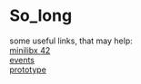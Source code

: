 # So_long
some useful links, that may help:<br/>
[minilibx 42](https://harm-smits.github.io/42docs/libs/minilibx) <br/>
[events](https://tronche.com/gui/x/xlib/events/) <br/>
[prototype](https://aurelienbrabant.fr/blog/getting-started-with-the-minilibx)<br/>
